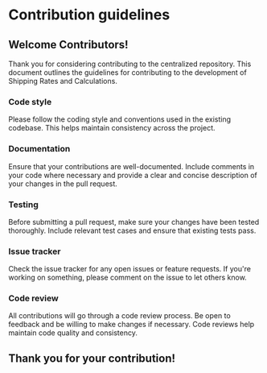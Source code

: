 # Contribution guidelines
## Welcome Contributors!
Thank you for considering contributing to the centralized repository. This document outlines the guidelines for contributing to the development of Shipping Rates and Calculations.
### Code style
Please follow the coding style and conventions used in the existing codebase. This helps maintain consistency across the project.
### Documentation
Ensure that your contributions are well-documented. Include comments in your code where necessary and provide a clear and concise description of your changes in the pull request.
### Testing
Before submitting a pull request, make sure your changes have been tested thoroughly. Include relevant test cases and ensure that existing tests pass.
### Issue tracker
Check the issue tracker for any open issues or feature requests. If you're working on something, please comment on the issue to let others know.
### Code review
All contributions will go through a code review process. Be open to feedback and be willing to make changes if necessary. Code reviews help maintain code quality and consistency.
## Thank you for your contribution!
